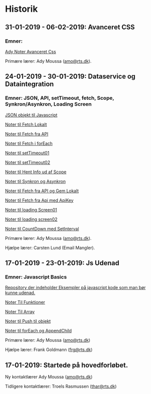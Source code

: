 # **Historik**

## 31-01-2019 - 06-02-2019: Avanceret CSS

### **Emner:**

[Ady Noter Avanceret Css](https://github.com/rts-cmk-wuhf01/rts-cmk-wuhf01-repo/blob/master/Fag%20Avanceret%20CSS/Fag%20Avanceret%20CSS.md)



Primære lærer: Ady Moussa (amo@rts.dk).

## 24-01-2019 - 30-01-2019: Dataservice og Dataintegration

### **Emner: JSON, API, setTimeout, fetch, Scope, Synkron/Asynkron, Loading Screen**

[JSON objekt til Javascript](https://github.com/Mikkelmbk/noter-alting/blob/master/mdnoter/ParseJsonTilJavascript.md)

[Noter til Fetch Lokalt](https://github.com/Mikkelmbk/noter-alting/blob/master/mdnoter/fetch_lokalt.md)

[Noter til Fetch fra API](https://github.com/Mikkelmbk/noter-alting/blob/master/mdnoter/fetch_fra_API.md)

[Noter til Fetch i forEach](https://github.com/Mikkelmbk/noter-alting/blob/master/mdnoter/fetch_i_forEach.md)

[Noter til setTimeout01](https://github.com/Mikkelmbk/noter-alting/blob/master/mdnoter/setTimeout01.md)

[Noter til setTimeout02](https://github.com/Mikkelmbk/noter-alting/blob/master/mdnoter/setTimeout02.md)

[Noter til Hent Info ud af Scope](https://github.com/Mikkelmbk/noter-alting/blob/master/mdnoter/hent_information_ud_af_scope.md)

[Noter til Synkron og Asynkron](https://github.com/Mikkelmbk/noter-alting/blob/master/mdnoter/synkron_og_asynkron.md)

[Noter til Fetch fra API og Gem Lokalt](https://github.com/Mikkelmbk/noter-alting/blob/master/mdnoter/fetch_fra_api_gem_lokalt.md)

[Noter til Fetch fra Api med ApiKey](https://github.com/Mikkelmbk/noter-alting/blob/master/mdnoter/fetch_api_med_apiKey.md)

[Noter til loading Screen01](https://github.com/Mikkelmbk/noter-alting/blob/master/mdnoter/loading_screen01.md)

[Noter til loading screen02](https://github.com/Mikkelmbk/noter-alting/blob/master/mdnoter/loading_screen02.md)

[Noter til CountDown med SetInterval](https://github.com/Mikkelmbk/noter-alting/blob/master/mdnoter/countDown_med_setInterval.md)


Primære lærer: Ady Moussa (amo@rts.dk).

Hjælpe lærer: Carsten Lund (Email Mangler).

## 17-01-2019 - 23-01-2019: Js Udenad

### **Emner: Javascript Basics**

[Repository der indeholder Eksempler på javascript kode som man bør kunne udenad.](https://github.com/rts-cmk/js-udenad-wuhf01)

[Noter Til Funktioner](https://github.com/Mikkelmbk/noter-alting/blob/master/mdnoter/Funktioner_test.md)

[Noter Til Array](https://github.com/Mikkelmbk/noter-alting/blob/master/mdnoter/Array_test.md)

[Noter til Push til objekt](https://github.com/Mikkelmbk/noter-alting/blob/master/mdnoter/PushTilObjekt.md)

[Noter til forEach og AppendChild](https://github.com/Mikkelmbk/noter-alting/blob/master/mdnoter/forEachAppendChild.md)

Primære lærer: Ady Moussa (amo@rts.dk)

Hjælpe lærer: Frank Goldmann (frg@rts.dk)


## 17-01-2019: Startede på hovedforløbet.

Ny kontaktlærer Ady Moussa (amo@rts.dk)

Tidligere kontaktlærer: Troels Rasmussen (thar@rts.dk)

